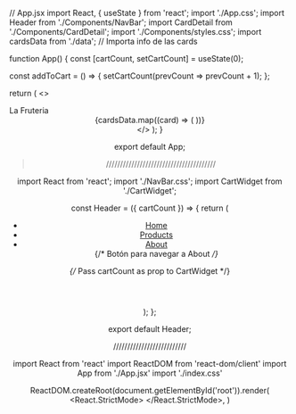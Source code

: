 // App.jsx
import React, { useState } from 'react';
import './App.css';
import Header from './Components/NavBar';
import CardDetail from './Components/CardDetail'; 
import './Components/styles.css'; 
import cardsData from './data'; // Importa info de las cards

function App() {
  const [cartCount, setCartCount] = useState(0);

  const addToCart = () => {
    setCartCount(prevCount => prevCount + 1);
  };

  return (
    <>
    <div className="header">La Fruteria</div>
      <Header cartCount={cartCount} />
      <div className="grid-container">
        {cardsData.map((card) => (
          <CardDetail key={card.id} title={card.title} description={card.description} price={card.price} image={card.image} addToCart={addToCart} />
        ))}
      </div>
    </>
  );
}

export default App;


>///////////////////////////////////////



import React from 'react';
import './NavBar.css';
import CartWidget from './CartWidget';

const Header = ({ cartCount }) => {
  return (
    <header>
      <nav>
        <ul>
          <li><a href="/">Home</a></li>
          <li><a href="/products">Products</a></li>
          <li><a href="/AboutPage">About</a></li> {/* Botón para navegar a About */}
        </ul>
      </nav>
      <CartWidget cartCount={cartCount} /> {/* Pass cartCount as prop to CartWidget */}
    </header>
  );
};

export default Header;



//////////////////////////


import React from 'react'
import ReactDOM from 'react-dom/client'
import App from './App.jsx'
import './index.css'

ReactDOM.createRoot(document.getElementById('root')).render(
  <React.StrictMode>
    <App />
  </React.StrictMode>,
)


